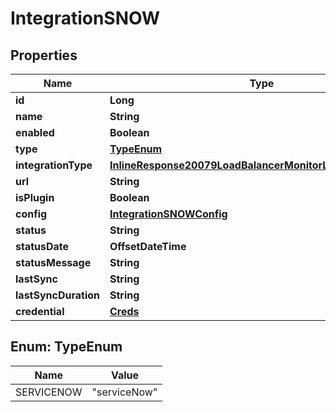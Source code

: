 

# IntegrationSNOW

## Properties

Name | Type | Description | Notes
------------ | ------------- | ------------- | -------------
**id** | **Long** |  |  [optional]
**name** | **String** |  |  [optional]
**enabled** | **Boolean** |  |  [optional]
**type** | [**TypeEnum**](#TypeEnum) |  |  [optional]
**integrationType** | [**InlineResponse20079LoadBalancerMonitorLoadBalancerType**](InlineResponse20079LoadBalancerMonitorLoadBalancerType.md) |  |  [optional]
**url** | **String** |  |  [optional]
**isPlugin** | **Boolean** |  |  [optional]
**config** | [**IntegrationSNOWConfig**](IntegrationSNOWConfig.md) |  |  [optional]
**status** | **String** |  |  [optional]
**statusDate** | **OffsetDateTime** |  |  [optional]
**statusMessage** | **String** |  |  [optional]
**lastSync** | **String** |  |  [optional]
**lastSyncDuration** | **String** |  |  [optional]
**credential** | [**Creds**](Creds.md) |  |  [optional]



## Enum: TypeEnum

Name | Value
---- | -----
SERVICENOW | &quot;serviceNow&quot;



